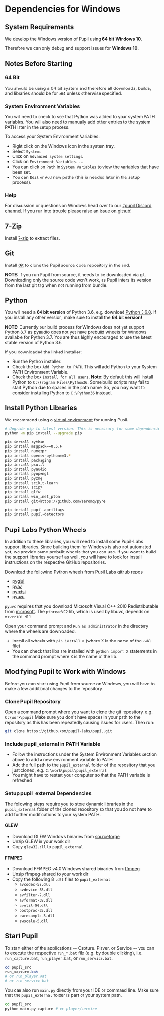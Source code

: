 # Dependencies for Windows

## System Requirements

We develop the Windows version of Pupil using **64 bit** **Windows 10**.

Therefore we can only debug and support issues for **Windows 10**.

## Notes Before Starting

### 64 Bit
You should be using a 64 bit system and therefore all downloads, builds, and libraries should be for `x64` unless otherwise specified.

### System Environment Variables

You will need to check to see that Python was added to your system PATH variables. You will also need to manually add other entries to the system PATH later in the setup process.

To access your System Environment Variables:

- Right click on the Windows icon in the system tray.
- Select `System`.
- Click on `Advanced system settings`.
- Click on `Environment Variables...`.
- You can click on `Path` in `System Variables` to view the variables that have been set.
- You can `Edit` or `Add` new paths (this is needed later in the setup process).

### Help

For discussion or questions on Windows head over to our [#pupil Discord channel](https://discord.gg/gKmmGqy). If you run into trouble please raise an [issue on github](https://github.com/pupil-labs/pupil)!

## 7-Zip
Install [7-zip](http://www.7-zip.org/download.html) to extract files.

## Git
Install [Git](https://git-scm.com/download/win) to clone the Pupil source code repository in the end.

**NOTE:** If you run Pupil from source, it needs to be downloaded via git. Downloading only the source code won't work, as Pupil infers its version from the last git tag when not running from bundle.

## Python

You will need a **64 bit version** of Python 3.6, e.g. download [Python 3.6.8](https://www.python.org/ftp/python/3.6.8/python-3.6.8-amd64.exe). If you install any other version, make sure to install the **64 bit version!**

**NOTE:** Currently our build process for WIndows does not yet support Python 3.7 as pyaudio does not yet have prebuild wheels for Windows available for Python 3.7. You are thus highly encouraged to use the latest stable version of Python 3.6.

If you downloaded the linked installer:

- Run the Python installer.
- Check the box `Add Python to PATH`. This will add Python to your System PATH Environment Variable.
- Check the box `Install for all users`. **Note:** By default this will install Python to `C:\Program Files\Python36`. Some build scripts may fail to start Python due to spaces in the path name. So, you may want to consider installing Python to `C:\Python36` instead.


## Install Python Libraries

We recommend using a [virtual environment](https://docs.python.org/3/tutorial/venv.html) for running Pupil.

```sh
# Upgrade pip to latest version. This is necessary for some dependencies.
python -m pip install --upgrade pip

pip install cython
pip install msgpack==0.5.6
pip install numexpr
pip install opencv-python==3.*
pip install packaging
pip install psutil
pip install pyaudio
pip install pyopengl
pip install pyzmq
pip install scikit-learn
pip install scipy
pip install glfw
pip install win_inet_pton
pip install git+https://github.com/zeromq/pyre

pip install pupil-apriltags
pip install pupil-detectors
```

## Pupil Labs Python Wheels

In addition to these libraries, you will need to install some Pupil-Labs support libraries. Since building them for Windows is also not automated yet, we provide some prebuilt wheels that you can use. If you want to build the support libraries yourself as well, you will have to look for install instructions on the respective GitHub repositories.

Download the following Python wheels from Pupil Labs github repos:

- [pyglui](https://github.com/pupil-labs/pyglui/releases/latest)
- [pyav](https://github.com/pupil-labs/pyav/releases/latest)
- [pyndsi](https://github.com/pupil-labs/pyndsi/releases/latest)
- [pyuvc](https://github.com/pupil-labs/pyuvc/releases/latest)

`pyuvc` requires that you download Microsoft Visual C++ 2010 Redistributable from [microsoft](https://www.microsoft.com/en-us/download/details.aspx?id=14632). The `pthreadVC2` lib, which is used by libuvc, depends on `msvcr100.dll`.

Open your command prompt and `Run as administrator` in the directory where the wheels are downloaded.

- Install all wheels with `pip install X` (where X is the name of the `.whl` file)
- You can check that libs are installed with `python import X` statements in the command prompt where `X` is the name of the lib.

## Modifying Pupil to Work with Windows

Before you can start using Pupil from source on Windows, you will have to make a few additional changes to the repository.

### Clone Pupil Repository

Open a command prompt where you want to clone the git repository, e.g. `C:\work\pupil`
Make sure you don't have spaces in your path to the repository as this has been repeatedly causing issues for users.
Then run:
```sh
git clone https://github.com/pupil-labs/pupil.git
```

### Include pupil_external in PATH Variable

- Follow the instructions under the System Environment Variables section above to add a new environment variable to PATH
- Add the full path to the `pupil_external` folder of the repository that you just cloned, e.g. `C:\work\pupil\pupil_external`
- You might have to restart your computer so that the PATH variable is refreshed

### Setup pupil_external Dependencies
The following steps require you to store dynamic libraries in the `pupil_external` folder of the cloned repository so that you do not have to add further modifications to your system PATH.

#### GLEW

- Download GLEW Windows binaries from [sourceforge](http://glew.sourceforge.net/)
- Unzip GLEW in your work dir
- Copy `glew32.dll` to `pupil_external`

#### FFMPEG

- Download FFMPEG v4.0 Windows shared binaries from [ffmpeg](http://ffmpeg.zeranoe.com/builds/)
- Unzip ffmpeg-shared to your work dir
- Copy the following 8 `.dll` files to `pupil_external`
    - `avcodec-58.dll`
    - `avdevice-58.dll`
    - `avfilter-7.dll`
    - `avformat-58.dll`
    - `avutil-56.dll`
    - `postproc-55.dll`
    - `swresample-3.dll`
    - `swscale-5.dll`

## Start Pupil

To start either of the applications -- Capture, Player, or Service -- you can to execute the respective `run_*.bat` file (e.g. by double clicking), i.e. `run_capture.bat`, `run_player.bat`, or `run_service.bat`.

```powershell
cd pupil_src
run_capture.bat
# or run_player.bat
# or run_service.bat
```

You can also run `main.py` directly from your IDE or command line. Make sure that the `pupil_external` folder is part of your system path.
```sh
cd pupil_src
python main.py capture # or player/service
```
